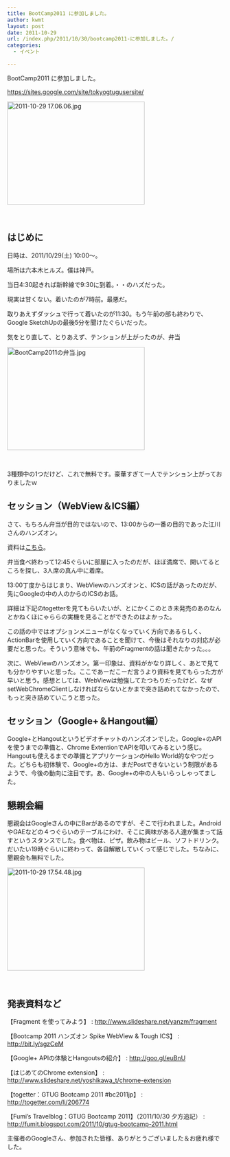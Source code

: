 ```yaml
---
title: BootCamp2011 に参加しました。
author: kwmt
layout: post
date: 2011-10-29
url: /index.php/2011/10/30/bootcamp2011-に参加しました。/
categories:
  - イベント

---
```

BootCamp2011 に参加しました。
  
<a href="https://sites.google.com/site/tokyogtugusersite/" target="_blank">https://sites.google.com/site/tokyogtugusersite/</a>

<img
src="http://androg.up.seesaa.net/image/2011-10-292017.06.06-thumbnail2.jpg" width="320" height="240" border="0" align="" alt="2011-10-29 17.06.06.jpg"
pbsrc="http://androg.up.seesaa.net/image/2011-10-292017.06.06.jpg"
class="PopBoxImageSmall"
onclick="Pop(this,100,'PopBoxImageLarge');" />
  
</br>

## はじめに

日時は、2011/10/29(土) 10:00〜。
  
場所は六本木ヒルズ。僕は神戸。
  
当日4:30起きれば新幹線で9:30に到着。・・のハズだった。 

現実は甘くない。着いたのが7時前。最悪だ。
  
取りあえずダッシュで行って着いたのが11:30。もう午前の部も終わりで、Google SketchUpの最後5分を聞けたぐらいだった。 

気をとり直して、とりあえず、テンションが上がったのが、弁当
  
<img
src="http://androg.up.seesaa.net/image/2011-10-292011.51.53-thumbnail2.jpg" width="320" height="240" border="0" align="" alt="BootCamp2011の弁当.jpg"
pbsrc="http://androg.up.seesaa.net/image/2011-10-292011.51.53.jpg"
class="PopBoxImageSmall"
onclick="Pop(this,100,'PopBoxImageLarge');" />
  
</br>
  
3種類中の1つだけど、これで無料です。豪華すぎて一人でテンション上がっておりましたｗ 

## セッション（WebView＆ICS編）

さて、もちろん弁当が目的ではないので、13:00からの一番の目的であった江川さんのハンズオン。
  
資料は<a href="http://bit.ly/sgzCeM" target="_blank">こちら</a>。 

弁当食べ終わって12:45ぐらいに部屋に入ったのだが、ほぼ満席で、開いてるところを探し、3人席の真ん中に着席。 

13:00丁度からはじまり、WebViewのハンズオンと、ICSの話があったのだが、先にGoogleの中の人のからのICSのお話。
  
詳細は下記のtogetterを見てもらいたいが、とにかくこのとき未発売のあのなんとかねくほにゃららの実機を見ることができたのはよかった。 

この話の中ではオプションメニューがなくなっていく方向であるらしく、ActionBarを使用していく方向であることを聞けて、今後はそれなりの対応が必要だと思った。そういう意味でも、午前のFragmentの話は聞きたかった。。。 

次に、WebViewのハンズオン。第一印象は、資料がかなり詳しく、あとで見ても分かりやすいと思った。ここであーだこーだ言うより資料を見てもらった方が早いと思う。感想としては、WebViewは勉強してたつもりだったけど、なぜsetWebChromeClientしなければならないとかまで突き詰めれてなかったので、もっと突き詰めていこうと思った。 

## セッション（Google+＆Hangout編）

Google+とHangoutというビデオチャットのハンズオンでした。Google+のAPIを使うまでの準備と、Chrome ExtentionでAPIを叩いてみるという感じ。Hangoutも使えるまでの準備とアプリケーションのHello World的なやつだった。どちらも初体験で、Google+の方は、まだPostできないという制限があるようで、今後の動向に注目です。あ、Google+の中の人もいらっしゃってました。 

## 懇親会編

懇親会はGoogleさんの中にBarがあるのですが、そこで行われました。AndroidやGAEなどの４つぐらいのテーブルにわけ、そこに興味がある人達が集まって話すというスタンスでした。食べ物は、ピザ。飲み物はビール、ソフトドリンク。だいたい19時ぐらいに終わって、各自解散していくって感じでした。ちなみに、懇親会も無料でした。 

<img
src="http://androg.up.seesaa.net/image/2011-10-292017.54.48-thumbnail2.jpg" width="320" height="240" border="0" align="" alt="2011-10-29 17.54.48.jpg"
pbsrc="http://androg.up.seesaa.net/image/2011-10-292017.54.48.jpg"
class="PopBoxImageSmall"
onclick="Pop(this,100,'PopBoxImageLarge');" />
  
</br>

## 発表資料など

【Fragment を使ってみよう】
:   <a href="http://www.slideshare.net/yanzm/fragment" target="_blank">http://www.slideshare.net/yanzm/fragment</a>

【Bootcamp 2011 ハンズオン Spike WebView &#038; Tough ICS】
:   <a href="http://bit.ly/sgzCeM" target="_blank">http://bit.ly/sgzCeM</a>

【Google+ APIの体験とHangoutsの紹介】
:   <a href="http://goo.gl/euBnU" target="_blank">http://goo.gl/euBnU</a>

【はじめてのChrome extension】
:   <a href="http://www.slideshare.net/yoshikawa_t/chrome-extension" target="_blank">http://www.slideshare.net/yoshikawa_t/chrome-extension</a>

【togetter：GTUG Bootcamp 2011 #bc2011jp】
:   <a href="http://togetter.com/li/206774" target="_blank">http://togetter.com/li/206774</a>

【Fumi&#8217;s Travelblog：GTUG Bootcamp 2011】（2011/10/30 夕方追記）
:   <a href="http://fumit.blogspot.com/2011/10/gtug-bootcamp-2011.html" target="_blank">http://fumit.blogspot.com/2011/10/gtug-bootcamp-2011.html</a>

主催者のGoogleさん、参加された皆様、ありがとうございました＆お疲れ様でした。